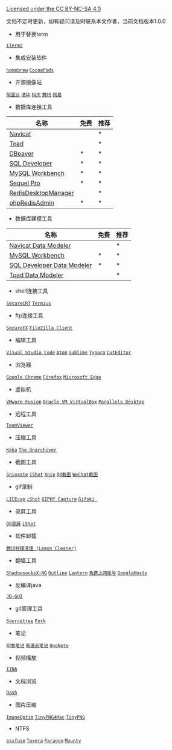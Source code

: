 [Licensed under the CC BY-NC-SA 4.0](https://creativecommons.org/licenses/by-nc-sa/4.0/deed.zh)

文档不定时更新，如有疑问请及时联系本文作者，当前文档版本1.0.0

- 用于替换term

[`iTerm2`](https://github.com/gnachman/iTerm2)

- 集成安装软件

[`homebrew`](https://brew.sh/) [`CocoaPods`](https://github.com/CocoaPods/CocoaPods) 

- 开源镜像站

[`阿里云`](https://developer.aliyun.com/mirror/) [`清华`](https://mirrors.tuna.tsinghua.edu.cn/) [`科大`](https://mirrors.ustc.edu.cn/) [`腾讯`](https://mirrors.cloud.tencent.com/) [`网易`](http://mirrors.163.com/)

- 数据库连接工具

| 名称                                                         | 免费 | 推荐 |
| ------------------------------------------------------------ | ---- | ---- |
| [Navicat](https://www.navicat.com.cn/products)               |      | *    |
| [Toad](https://www.quest.com/toad/)                          |      | *    |
| [DBeaver](https://dbeaver.io/download/)                      | *    | *    |
| [SQL Developer](https://www.oracle.com/tools/downloads/sqldev-downloads.html) | *    | *    |
| [MySQL Workbench](https://dev.mysql.com/downloads/workbench/) | *    | *    |
| [Sequel Pro](https://github.com/sequelpro/sequelpro)         | *    | *    |
| [RedisDesktopManager](https://redisdesktop.com/pricing)      |      | *    |
| [phpRedisAdmin](https://github.com/ErikDubbelboer/phpRedisAdmin) | *    | *    |

- 数据库建模工具

| 名称                                                         | 免费 | 推荐 |
| ------------------------------------------------------------ | ---- | ---- |
| [Navicat Data Modeler](https://www.navicat.com.cn/products)  |      | *    |
| [MySQL Workbench](https://dev.mysql.com/downloads/workbench/) | *    | *    |
| [SQL Developer Data Modeler](https://www.oracle.com/tools/downloads/sql-data-modeler-downloads.html) | *    | *    |
| [Toad Data Modeler](https://www.quest.com/products/toad-data-modeler/) |      | *    |

- shell连接工具

[`SecureCRT`](https://www.vandyke.com/cgi-bin/releases.php?product=securecrt) [`Termius`](https://www.termius.com/mac-os)

- ftp连接工具

[`SecureFX`](https://www.vandyke.com/cgi-bin/releases.php?product=securefx) [`FileZilla Client`](https://filezilla-project.org/download.php?type=client)

- 编辑工具

[`Visual Studio Code`](https://github.com/microsoft/vscode) [`Atom`](https://github.com/atom/atom) [`Sublime`](https://www.sublimetext.com/3) [`Typora`](https://www.typora.io/) [`CotEditor`](https://github.com/coteditor/CotEditor)

- 浏览器

[`Google Chrome`](https://www.google.cn/chrome/) [`Firefox`](https://www.firefox.com.cn/download/) [`Microsoft Edge`](https://www.microsoft.com/en-us/edge) 

- 虚拟机

[`VMware Fusion`](https://www.vmware.com/cn/products/fusion/fusion-evaluation.html) [`Oracle VM VirtualBox`](https://www.virtualbox.org/wiki/Downloads) [`Parallels Desktop`](https://www.parallels.cn/products/desktop/)

- 远程工具

[`TeamViewer`](https://www.teamviewer.cn/cn/download/mac-os/)

- 压缩工具

[`Keka`](https://github.com/aonez/Keka) [`The Unarchiver`](https://www.theunarchiver.com/) 

- 截图工具

[`Snipaste`](https://www.snipaste.com/download.html) [`iShot`](https://www.better365.cn/) [`Xnip`](https://zh.xnipapp.com/) [`QQ截图`]() [`WeChat截图`]()

- gif录制

[`LICEcap`](https://github.com/justinfrankel/licecap) [`iShot`](https://www.better365.cn/) [`GIPHY Capture`](https://apps.apple.com/cn/app/giphy-capture-the-gif-maker/id668208984) [`Gifski `](https://apps.apple.com/cn/app/gifski/id1351639930)

- 录屏工具

[`QQ录屏`]() [`iShot`](https://www.better365.cn/)

- 软件卸载

[`腾讯柠檬清理 (Lemon Cleaner)`](https://lemon.qq.com/)

- 翻墙工具

[`ShadowsocksX-NG`](https://github.com/shadowsocks/ShadowsocksX-NG) [`Outline`](https://github.com/Jigsaw-Code/outline-client) [`Lantern`](https://github.com/getlantern/lantern) [`免费上网账号`](https://free-ss.site/) [`GoogleHosts`](https://github.com/googlehosts/hosts)

- 反编译java

[`JD-GUI`](https://github.com/java-decompiler/jd-gui)

- git管理工具

[`Sourcetree`](https://www.sourcetreeapp.com/) [`Fork`](https://www.git-fork.com/)

- 笔记

[`印象笔记`](https://www.yinxiang.com/) [`有道云笔记`](https://note.youdao.com/) [`OneNote`](https://www.onenote.com/download)

- 视频播放

[`IINA`](https://github.com/iina/iina) 

- 文档浏览

[`Dash`](https://kapeli.com/dash) 

- 图片压缩

[`ImageOptim`](https://imageoptim.com/mac) [`TinyPNG4Mac`](https://github.com/kyleduo/TinyPNG4Mac) [`TinyPNG`](https://tinypng.com/) 

- NTFS

[`osxfuse`](https://github.com/osxfuse/osxfuse) [`Tuxera`](https://www.ntfsformac.cc/xiazai.html) [`Paragon`](https://www.ntfsformac.cn/xiazai.html) [`Mounty`](https://mounty.app/)